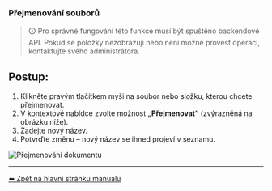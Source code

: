 ### Přejmenování souborů

> 🛈 Pro správné fungování této funkce musí být spuštěno backendové API. Pokud se položky nezobrazují nebo není možné provést operaci, kontaktujte svého administrátora.

## Postup:

1. Klikněte pravým tlačítkem myši na soubor nebo složku, kterou chcete přejmenovat.
2. V kontextové nabídce zvolte možnost **„Přejmenovat“** (zvýrazněná na obrázku níže).
3. Zadejte nový název.
4. Potvrďte změnu – nový název se ihned projeví v seznamu.

![Přejmenování dokumentu](https://github.com/user-attachments/assets/9a1a7df4-5049-47a1-a583-b2ee7bec2302)

---

[⬅️ Zpět na hlavní stránku manuálu](../README.md)
